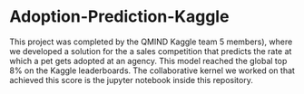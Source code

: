 # Adoption-Prediction-Kaggle
This project was completed by the QMIND Kaggle team 5 members), where we developed a solution for the a sales competition that predicts the rate at which a pet gets adopted at an agency. This model reached the global top 8% on the Kaggle leaderboards. 
The collaborative kernel we worked on that achieved this score is the jupyter notebook inside this repository. 

